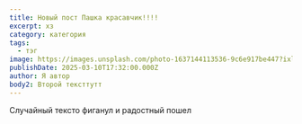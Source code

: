 ```yaml
---
title: Новый пост Пашка красавчик!!!!
excerpt: хз
category: категория
tags:
  - тэг
image: https://images.unsplash.com/photo-1637144113536-9c6e917be447?ixlib=rb-4.0.3&ixid=M3wxMjA3fDB8MHxwaG90by1wYWdlfHx8fGVufDB8fHx8fA%3D%3D&auto=format&fit=crop&w=1674&q=80
publishDate: 2025-03-10T17:32:00.000Z
author: Я автор
body2: Второй тексттутт
---
```

Случайный тексто фиганул и радостный пошел
